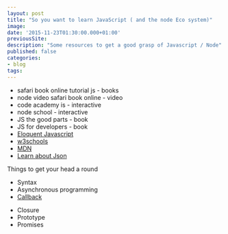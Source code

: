 ```yaml
---
layout: post
title: "So you want to learn JavaScript ( and the node Eco system)"
image:
date: '2015-11-23T01:30:00.000+01:00'
previousSite:
description: "Some resources to get a good grasp of Javascript / Node"
published: false
categories:
- blog
tags:
---
```


<!-- # 04 So you want to learn JavaScript ( and the node Eco system) -->

- safari book online tutorial js - books
- node video safari book online - video 
- code academy is - interactive 
- node school - interactive 
- JS the good parts - book
- JS for developers - book 
- [Eloquent Javascript](http://eloquentjavascript.net/)
- [w3schools](http://www.w3schools.com/js/default.asp)
- [MDN](https://developer.mozilla.org/en-US/docs/Web/JavaScript)
- [Learn about Json](http://www.w3schools.com/json/json_intro.asp)


Things to get your head a round 

- Syntax 
- Asynchronous programming
- [Callback](http://www.tutorialspoint.com//nodejs/nodejs_callbacks_concept.htm)

<!-- https://github.com/maxogden/art-of-node#callbacks -->
- Closure 
- Prototype 
- Promises 